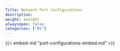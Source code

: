 ```yaml
---
Title: Network Port Configurations
description:
weight: $weight
alwaysopen: false
categories: ["RS"]
---
```

{{< embed-md "port-configurations-embed.md" >}}
